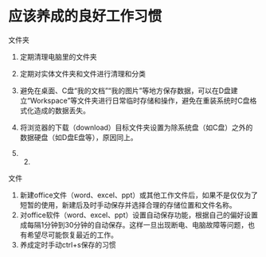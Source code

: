 # 应该养成的良好工作习惯

文件夹

1. 定期清理电脑里的文件夹
2. 定期对实体文件夹和文件进行清理和分类
3. 避免在桌面、C盘“我的文档”“我的图片”等地方保存数据，可以在D盘建立“Workspace”等文件夹进行日常临时存储和操作，避免在重装系统时C盘格式化造成的数据丢失。
4. 将浏览器的下载（download）目标文件夹设置为除系统盘（如C盘）之外的数据硬盘（如D盘E盘等），原因同上。



1. 2. 
文件

1. 新建office文件（word、excel、ppt）或其他工作文件后，如果不是仅仅为了短暂的使用，新建后及时手动保存并选择合理的存储位置和文件名称。
2. 对office软件（word、excel、ppt）设置自动保存功能，根据自己的偏好设置成每隔1分钟到30分钟的自动保存。这样一旦出现断电、电脑故障等问题，也有希望尽可能恢复最近的工作。
3. 养成定时手动ctrl+s保存的习惯

